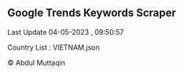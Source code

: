 

## Google Trends Keywords Scraper 
 
Last Update 04-05-2023 , 09:50:57

Country List :
VIETNAM.json



© Abdul Muttaqin 
